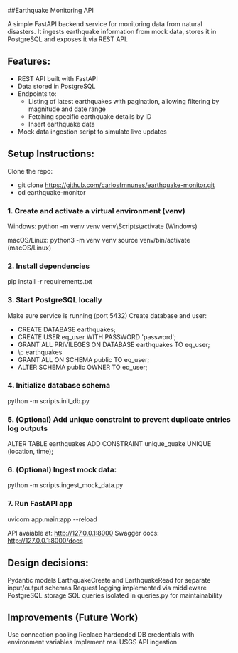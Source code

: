 ##Earthquake Monitoring API

A simple FastAPI backend service for monitoring data from natural disasters. It ingests earthquake information from mock data, stores it in PostgreSQL and exposes it via REST API.

## Features:
- REST API built with FastAPI
- Data stored in PostgreSQL
- Endpoints to:
  - Listing of latest earthquakes with pagination, allowing filtering by magnitude and date range
  - Fetching specific earthquake details by ID
  - Insert earthquake data
- Mock data ingestion script to simulate live updates

## Setup Instructions:
Clone the repo:
- git clone https://github.com/carlosfmnunes/earthquake-monitor.git
- cd earthquake-monitor

### 1. Create and activate a virtual environment (venv)
Windows:
python -m venv venv
venv\Scripts\activate (Windows)

macOS/Linux:
python3 -m venv venv
source venv/bin/activate (macOS/Linux)

### 2. Install dependencies
pip install -r requirements.txt

### 3. Start PostgreSQL locally
Make sure service is running (port 5432)
Create database and user:
- CREATE DATABASE earthquakes;
- CREATE USER eq_user WITH PASSWORD 'password';
- GRANT ALL PRIVILEGES ON DATABASE earthquakes TO eq_user;
- \c earthquakes
- GRANT ALL ON SCHEMA public TO eq_user;
- ALTER SCHEMA public OWNER TO eq_user;

### 4. Initialize database schema
python -m scripts.init_db.py

### 5. (Optional) Add unique constraint to prevent duplicate entries log outputs
ALTER TABLE earthquakes
ADD CONSTRAINT unique_quake UNIQUE (location, time);

### 6. (Optional) Ingest mock data:
python -m scripts.ingest_mock_data.py

### 7. Run FastAPI app
uvicorn app.main:app --reload

API avaiable at: http://127.0.0.1:8000
Swagger docs: http://127.0.0.1:8000/docs

## Design decisions:
Pydantic models EarthquakeCreate and EarthquakeRead for separate input/output schemas
Request logging implemented via middleware
PostgreSQL storage
SQL queries isolated in queries.py for maintainability

## Improvements (Future Work)
Use connection pooling
Replace hardcoded DB credentials with environment variables
Implement real USGS API ingestion
